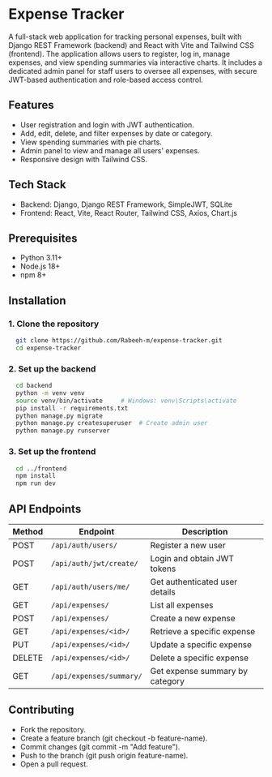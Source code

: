 # Expense Tracker

A full-stack web application for tracking personal expenses, built with Django REST Framework (backend) and React with Vite and Tailwind CSS (frontend). The application allows users to register, log in, manage expenses, and view spending summaries via interactive charts. It includes a dedicated admin panel for staff users to oversee all expenses, with secure JWT-based authentication and role-based access control.

## Features
- User registration and login with JWT authentication.
- Add, edit, delete, and filter expenses by date or category.
- View spending summaries with pie charts.
- Admin panel to view and manage all users' expenses.
- Responsive design with Tailwind CSS.

## Tech Stack
- Backend: Django, Django REST Framework, SimpleJWT, SQLite
- Frontend: React, Vite, React Router, Tailwind CSS, Axios, Chart.js

## Prerequisites
- Python 3.11+
- Node.js 18+
- npm 8+

## Installation

### 1. Clone the repository
```bash
  git clone https://github.com/Rabeeh-m/expense-tracker.git
  cd expense-tracker
```

### 2. Set up the backend
```bash
  cd backend
  python -m venv venv
  source venv/bin/activate     # Windows: venv\Scripts\activate
  pip install -r requirements.txt
  python manage.py migrate
  python manage.py createsuperuser  # Create admin user
  python manage.py runserver
```

### 3. Set up the frontend
```bash
  cd ../frontend
  npm install
  npm run dev
```

## API Endpoints

| Method | Endpoint                         | Description                     |
|--------|----------------------------------|---------------------------------|
| POST   | `/api/auth/users/`               | Register a new user             |
| POST   | `/api/auth/jwt/create/`          | Login and obtain JWT tokens     |
| GET    | `/api/auth/users/me/`            | Get authenticated user details  |
| GET    | `/api/expenses/`                 | List all expenses               |
| POST   | `/api/expenses/`                 | Create a new expense            |
| GET    | `/api/expenses/<id>/`            | Retrieve a specific expense     |
| PUT    | `/api/expenses/<id>/`            | Update a specific expense       |
| DELETE | `/api/expenses/<id>/`            | Delete a specific expense       |
| GET    | `/api/expenses/summary/`         | Get expense summary by category |

## Contributing
- Fork the repository.
- Create a feature branch (git checkout -b feature-name).
- Commit changes (git commit -m "Add feature").
- Push to the branch (git push origin feature-name).
- Open a pull request.
